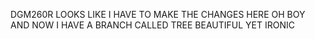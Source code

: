 DGM260R
LOOKS LIKE I HAVE TO MAKE THE CHANGES HERE
OH BOY
AND NOW I HAVE A BRANCH CALLED TREE
BEAUTIFUL
YET IRONIC